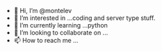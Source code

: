 - 👋 Hi, I’m @montelev
- 👀 I’m interested in ...coding and server type stuff.
- 🌱 I’m currently learning ...python
- 💞️ I’m looking to collaborate on ...
- 📫 How to reach me ...

<!---
montelev/montelev is a ✨ special ✨ repository because its `README.md` (this file) appears on your GitHub profile.
You can click the Preview link to take a look at your changes.
--->
